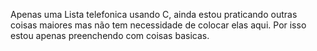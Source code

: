 Apenas uma Lista telefonica usando C, ainda estou praticando outras coisas maiores mas não tem necessidade de colocar elas aqui. Por isso estou apenas preenchendo com coisas basicas. 
